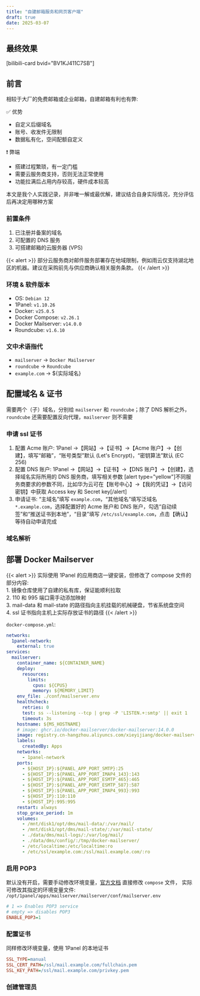 ```yaml
---
title: "自建邮箱服务和网页客户端"
draft: true
date: 2025-03-07
---
```


## 最终效果

[bilibili-card bvid="BV1KJ411C7SB"]

## 前言

相较于大厂的免费邮箱或企业邮箱，自建邮箱有利也有弊:

✅ 优势

- 自定义后缀域名
- 账号、收发件无限制
- 数据私有化，空间配额自定义

❗ 弊端

- 搭建过程繁琐，有一定门槛
- 需要云服务商支持，否则无法正常使用
- 功能拉满后占用内存较高，硬件成本较高

本文是我个人实践记录，并非唯一解或最优解，建议结合自身实际情况，充分评估后再决定用哪种方案

### 前置条件

1. 已注册并备案的域名
2. 可配置的 DNS 服务
3. 可搭建邮箱的云服务器 (VPS)

{{< alert >}}
部分云服务商对邮件服务部署存在地域限制，例如雨云仅支持湖北地区的机器。建议在采购前先与供应商确认相关服务条款。
{{< /alert >}}

### 环境 & 软件版本

- OS: `Debian 12`
- 1Panel: `v1.10.26`
- Docker: `v25.0.5`
- Docker Compose: `v2.26.1`
- Docker Mailserver: `v14.0.0`
- Roundcube: `v1.6.10`

### 文中术语指代

- `mailserver` -> `Docker Mailserver`
- `roundcube` -> `Roundcube`
- `example.com` -> ${实际域名}

## 配置域名 & 证书

需要两个（子）域名，分别给 `mailserver` 和 `roundcube`；除了 DNS 解析之外，`roundcube` 还需要配置反向代理，`mailserver` 则不需要

### 申请 ssl 证书

1. 配置 Acme 账户: 1Panel ->【网站】->【证书】->【Acme 账户】->【创建】，填写“邮箱”，“账号类型”默认 (Let's Encrypt)，“密钥算法”默认 (EC 256)
2. 配置 DNS 账户: 1Panel ->【网站】->【证书】->【DNS 账户】->【创建】，选择域名实际所用的 DNS 服务商，填写相关参数
   [alert type="yellow"]不同服务商要求的参数不同，比如华为云可在【账号中心】->【我的凭证】->【访问密钥】中获取 Access key 和 Secret key[/alert]
3. 申请证书: “主域名”填写 `example.com`，“其他域名”填写泛域名 `*.example.com`，选择配置好的 Acme 账户和 DNS 账户，勾选“自动续签”和“推送证书到本地”，“目录”填写 `/etc/ssl/example.com`，点击【确认】等待自动申请完成

### 域名解析

## 部署 Docker Mailserver

{{< alert >}}
实际使用 1Panel 的应用商店一键安装，但修改了 compose 文件的部分内容: <br>1. 镜像仓库使用了自建的私有库，保证能顺利拉取<br>2. 110 和 995 端口需手动添加映射<br>3. mail-data 和 mail-state 的路径指向主机挂载的机械硬盘，节省系统盘空间<br>4. ssl 证书指向主机上实际存放证书的路径
{{< /alert >}}

`docker-compose.yml`:

```yaml
networks:
  1panel-network:
    external: true
services:
  mailserver:
    container_name: ${CONTAINER_NAME}
    deploy:
      resources:
        limits:
          cpus: ${CPUS}
          memory: ${MEMORY_LIMIT}
    env_file: ./conf/mailserver.env
    healthcheck:
      retries: 0
      test: ss --listening --tcp | grep -P 'LISTEN.+:smtp' || exit 1
      timeout: 3s
    hostname: ${MS_HOSTNAME}
    # image: ghcr.io/docker-mailserver/docker-mailserver:14.0.0
    image: registry.cn-hangzhou.aliyuncs.com/xieyijiang/docker-mailserver:14.0.0
    labels:
      createdBy: Apps
    networks:
      - 1panel-network
    ports:
      - ${HOST_IP}:${PANEL_APP_PORT_SMTP}:25
      - ${HOST_IP}:${PANEL_APP_PORT_IMAP4_143}:143
      - ${HOST_IP}:${PANEL_APP_PORT_ESMTP_465}:465
      - ${HOST_IP}:${PANEL_APP_PORT_ESMTP_587}:587
      - ${HOST_IP}:${PANEL_APP_PORT_IMAP4_993}:993
      - ${HOST_IP}:110:110
      - ${HOST_IP}:995:995
    restart: always
    stop_grace_period: 1m
    volumes:
      - /mnt/disk1/opt/dms/mail-data/:/var/mail/
      - /mnt/disk1/opt/dms/mail-state/:/var/mail-state/
      - ./data/dms/mail-logs/:/var/log/mail/
      - ./data/dms/config/:/tmp/docker-mailserver/
      - /etc/localtime:/etc/localtime:ro
      - /etc/ssl/example.com:/ssl/mail.example.com/:ro
```

### 启用 POP3

默认没有开启，需要手动修改环境变量，[官方文档](https://docker-mailserver.github.io/docker-mailserver/edge/config/pop3/) 直接修改 `compose` 文件， 实际可修改其指定的环境变量文件: `/opt/1panel/apps/mailserver/mailserver/conf/mailserver.env`

```ini
# 1 => Enables POP3 service
# empty => disables POP3
ENABLE_POP3=1
```

### 配置证书

同样修改环境变量，使用 1Panel 的本地证书

```ini
SSL_TYPE=manual
SSL_CERT_PATH=/ssl/mail.example.com/fullchain.pem
SSL_KEY_PATH=/ssl/mail.example.com/privkey.pem
```

### 创建管理员
